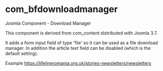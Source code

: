 # com_bfdownloadmanager
Joomla Component - Download Manager

This component is derived from com_content distributed with Joomla 3.7.

It adds a form input field of  type 'file' so it can be used as a file download manager.
In addition the article text field can be disabled (which is the default setting).

Example
https://lifelineromania.org.uk/stories-newsletters/newsletters
